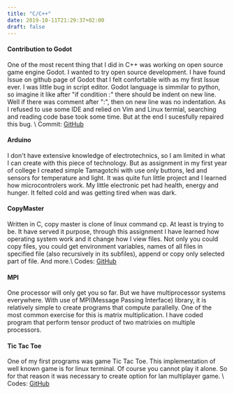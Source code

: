 ```yaml
---
title: "C/C++"
date: 2019-10-11T21:29:37+02:00
draft: false 
---
```

#### Contribution to Godot
One of the most recent thing that I did in C++ was working on open source game engine Godot. I wanted to try open source development. I have found Issue on github page of Godot that I felt confortable with as my first Issue ever. I was little bug in script editor. Godot language is simmilar to python, so imagine it like after "if condition :" there should be indent on new line. Well if there was comment after ":", then on new line was no indentation. As I refused to use some IDE and relied on Vim and Linux termial, searching and reading code base took some time. But at the end I sucesfully repaired this bug. \\
Commit: [GitHub](https://github.com/godotengine/godot/commit/616f02e90576c899e34e9810d2dcbfa606abd4b6)

#### Arduino
I don't have extensive knowledge of electrotechnics, so I am limited in what I can create with this piece of technology. But as assignment in my first year of college I created simple Tamagotchi with use only buttons, led and sensors for temperature and light. It was quite fun little project and I learned how microcontrolers work. My little electronic pet had health, energy and hunger. It felted cold and was getting tired when was dark.

#### CopyMaster
Written in C, copy master is clone of linux command cp. At least is trying to be. It have served it purpose, through this assignment I have learned how operating system work and it change how I view files. Not only you could copy files, you could get environment variables, names of all files in specified file (also recursively in its subfiles), append or copy only selected part of file. And more.\\
Codes: [GitHub](https://github.com/Tabas32/CopyMaster)

#### MPI
One processor will only get you so far. But we have multiprocessor systems everywhere. With use of MPI(Message Passing Interface) library, it is relatively simple to create programs that compute parallelly. One of the most common exercise for this is matrix multiplication. I have coded program that perform tensor product of two matrixies on multiple processors.

#### Tic Tac Toe
One of my first programs was game Tic Tac Toe. This implementation of well known game is for linux terminal. Of course you cannot play it alone. So for that reason it was necessary to create option for lan multiplayer game. \\
Codes: [GitHub](https://github.com/Tabas32/TicTacToe)
